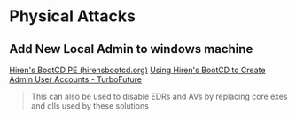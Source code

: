 # Physical Attacks
## Add New Local Admin to windows machine
[Hiren's BootCD PE (hirensbootcd.org)](https://www.hirensbootcd.org/)
[Using Hiren's BootCD to Create Admin User Accounts - TurboFuture](https://turbofuture.com/computers/Using-Hirens-Boot-CD-to-Create-Admin-Accounts)

> This can also be used to disable EDRs and AVs by replacing core exes and dlls used by these solutions

